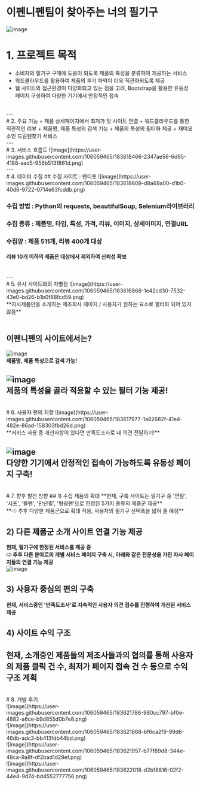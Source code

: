 # 이펜니펜팀이 찾아주는 너의 필기구
![image](https://user-images.githubusercontent.com/106059465/183614251-25fa9ab8-e8be-4b81-aff7-38325712d156.png)

# 1. 프로젝트 목적
+ 소비자의 필기구 구매에 도움이 되도록 제품의 특성을 분류하여 제공하는 서비스
+ 워드클라우드를 활용하여 제품의 후기 파악이 더욱 직관화되도록 제공
+ 웹 사이트의 접근환경이 다양화되고 있는 점을 고려, Bootstrap을 활용한 유동성 페이지 구성하여 다양한 기기에서 안정적인 접속
<br/>
---
<br/>
# 2. 주요 기능
+ 제품 상세페이지에서 최저가 및 사이트 연결
+ 워드클라우드를 통한 직관적인 리뷰
+ 제품명, 제품 특성의 검색 기능
+ 제품의 특성의 필터화 제공
+ 재미요소인 드림펜찾기 서비스
<br/>
---
<br/>
# 3. 서비스 흐름도
![image](https://user-images.githubusercontent.com/106059465/183618466-2347ae56-6d95-4188-aad5-956b5131861d.png)
<br/>
---
<br/>
# 4. 데이터 수집
## 수집 사이트 : 펜디포
![image](https://user-images.githubusercontent.com/106059465/183618809-d8a68a00-d1b0-40d6-9722-0714e63fcddb.png)

### 수집 방법 : Python의 requests, beautifulSoup, Selenium라이브러리
### 수집 종류 : 제품명, 타입, 특성, 가격, 리뷰, 이미지, 상세이미지, 연결URL
### 수집양 : 제품 511개, 리뷰 400개 대상
#### 리뷰 10개 이하의 제품은 대상에서 제외하여 신뢰성 확보
<br/>
---
<br/>
# 5. 유사 사이트와의 차별점
![image](https://user-images.githubusercontent.com/106059465/183616868-1e42cd30-7532-43e0-bd26-b1b0f88fcd59.png)
<br/>
**자사제품만을 소개하는 제조회사 페이지 / 사용자가 원하는 요소로 필터화 되어 있지 않음**
<br/><br/>

## 이펜니펜의 사이트에서는?
![image](https://user-images.githubusercontent.com/106059465/183617557-1528dbfa-cf83-4e6d-aae2-f71cc63ca9b9.png)
<br/>
**제품명, 제품 특성으로 검색 가능!**
<br/>

![image](https://user-images.githubusercontent.com/106059465/183617574-705324a9-c685-4c13-8cb4-8cf0d104a17c.png)
<br/>
**제품의 특성을 골라 적용할 수 있는 필터 기능 제공!**
<br/>
--- 
<br/>
# 6. 사용자 편의 지향
![image](https://user-images.githubusercontent.com/106059465/183617977-1a82682f-41e4-482e-86ad-158303fbd26d.png)
<br/>
**서비스 사용 중 개선사항이 있다면 만족도조사로 내 의견 전달하기!**

![image](https://user-images.githubusercontent.com/106059465/183618144-dfe211ab-29ac-4a78-b0d1-7398c4315387.png)
<br/>
**다양한 기기에서 안정적인 접속이 가능하도록 유동성 페이지 구축!**
<br/>
--- 
<br/>
# 7. 향후 발전 방향
## 1) 수집 제품의 확대
**현재, 구축 사이트는 필기구 중 '연필', '샤프', '볼펜', '만년필', '형광펜'으로 한정된 5가지 종류의 제품군 제공**
<br/>
**⇨ 추후 다양한 제품군으로 확대 적용, 사용자의 필기구 선택폭을 넓혀 줄 예정**

## 2) 다른 제품군 소개 사이트 연결 기능 제공
**현재, 필기구에 한정된 서비스를 제공 중**
<br/>
**⇨ 추후 다른 분야로의 개별 서비스 페이지 구축 시, 아래와 같은 전문성을 가진 자사 페이지들의 연결 기능 제공**<br/>
![image](https://user-images.githubusercontent.com/106059465/183621073-b3ffe954-3409-4f13-bfce-ec73543816c6.png)
<br/>

## 3) 사용자 중심의 편의 구축
**현재, 서비스중인 '만족도조사'로 지속적인 사용자 의견 접수를 진행하여 개선된 서비스 제공**

## 4) 사이트 수익 구조
**현재, 소개중인 제품들의 제조사들과의 협의를 통해 사용자의 제품 클릭 건 수, 최저가 페이지 접속 건 수 등으로 수익구조 계획**
<br/>
---
<br/>
# 8. 개발 후기
<br/>
![image](https://user-images.githubusercontent.com/106059465/183621786-980cc797-bf0e-4882-a6ce-b9d855d0b7e8.png)

<br/>
![image](https://user-images.githubusercontent.com/106059465/183621868-bf6ca2f9-99d6-46db-adc3-bb413fdb44bd.png)

<br/>
![image](https://user-images.githubusercontent.com/106059465/183621957-b77f89d8-344e-48ca-9a8f-df2bad1d29ef.png)

<br/>
![image](https://user-images.githubusercontent.com/106059465/183622018-d2b18816-02f2-44e4-9d74-bd4552777756.png)
